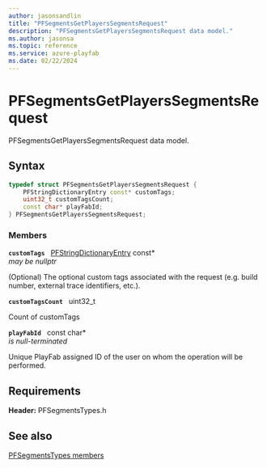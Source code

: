 ```yaml
---
author: jasonsandlin
title: "PFSegmentsGetPlayersSegmentsRequest"
description: "PFSegmentsGetPlayersSegmentsRequest data model."
ms.author: jasonsa
ms.topic: reference
ms.service: azure-playfab
ms.date: 02/22/2024
---
```


# PFSegmentsGetPlayersSegmentsRequest  

PFSegmentsGetPlayersSegmentsRequest data model.  

## Syntax  
  
```cpp
typedef struct PFSegmentsGetPlayersSegmentsRequest {  
    PFStringDictionaryEntry const* customTags;  
    uint32_t customTagsCount;  
    const char* playFabId;  
} PFSegmentsGetPlayersSegmentsRequest;  
```
  
### Members  
  
**`customTags`** &nbsp; [PFStringDictionaryEntry](../../pftypes/structs/pfstringdictionaryentry.md) const*  
*may be nullptr*  
  
(Optional) The optional custom tags associated with the request (e.g. build number, external trace identifiers, etc.).
  
**`customTagsCount`** &nbsp; uint32_t  
  
Count of customTags
  
**`playFabId`** &nbsp; const char*  
*is null-terminated*  
  
Unique PlayFab assigned ID of the user on whom the operation will be performed.
  
  
## Requirements  
  
**Header:** PFSegmentsTypes.h
  
## See also  
[PFSegmentsTypes members](../pfsegmentstypes_members.md)  

  
  
